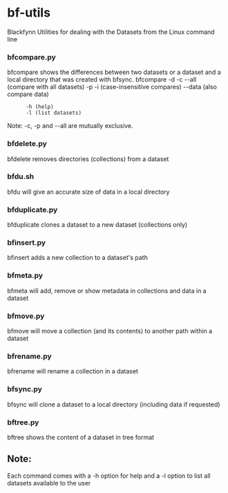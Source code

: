 # bf-utils
Blackfynn Utilities for dealing with the Datasets from the Linux command line
### bfcompare.py
bfcompare shows the differences between two datasets or a dataset and a local directory that was created with bfsync.
    bfcompare -d <dataset>
          -c <compared dataset>
          --all (compare with all datasets)
          -p <local path to compare>
          -i (case-insensitive compares)
          --data (also compare data)

          -h (help)
          -l (list datasets)

Note: -c, -p and --all are mutually exclusive.
### bfdelete.py
bfdelete removes directories (collections) from a dataset 
### bfdu.sh
bfdu will give an accurate size of data in a local directory
### bfduplicate.py
bfduplicate clones a dataset to a new dataset (collections only)
### bfinsert.py
bfinsert adds a new collection to a dataset's path
### bfmeta.py
bfmeta will add, remove or show metadata in collections and data in a dataset
### bfmove.py
bfmove will move a collection (and its contents) to another path within a dataset
### bfrename.py
bfrename will rename a collection in a dataset
### bfsync.py
bfsync will clone a dataset to a local directory (including data if requested)
### bftree.py
bftree shows the content of a dataset in tree format
## Note:
Each command comes with a -h option for help and a -l option to list all datasets available to the user
